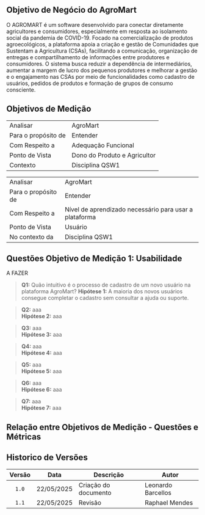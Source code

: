 ## Objetivo de Negócio do AgroMart

O AGROMART é um software desenvolvido para conectar diretamente agricultores e consumidores, especialmente em resposta ao isolamento social da pandemia de COVID-19. Focado na comercialização de produtos agroecológicos, a plataforma apoia a criação e gestão de Comunidades que Sustentam a Agricultura (CSAs), facilitando a comunicação, organização de entregas e compartilhamento de informações entre produtores e consumidores. O sistema busca reduzir a dependência de intermediários, aumentar a margem de lucro dos pequenos produtores e melhorar a gestão e o engajamento nas CSAs por meio de funcionalidades como cadastro de usuários, pedidos de produtos e formação de grupos de consumo consciente.

## Objetivos de Medição

|||
|---|---|
| Analisar | AgroMart |
| Para o propósito de | Entender |
| Com Respeito a | Adequação Funcional |
| Ponto de Vista | Dono do Produto e Agricultor |
| Contexto | Disciplina QSW1 |

|||
|---|---|
| Analisar | AgroMart |
| Para o propósito de | Entender |
| Com Respeito a | Nível de aprendizado necessário para usar a plataforma |
| Ponto de Vista | Usuário |
| No contexto da | Disciplina QSW1 |

## Questões Objetivo de Medição 1: Usabilidade
A FAZER

> **Q1:** Quão intuitivo é o processo de cadastro de um novo usuário na plataforma AgroMart?
**Hipótese 1:** A maioria dos novos usuários consegue completar o cadastro sem consultar a ajuda ou suporte.

> **Q2:** aaa  
**Hipótese 2:** aaa

> **Q3:** aaa  
**Hipótese 3:** aaa

> **Q4:** aaa  
**Hipótese 4:** aaa

> **Q5:** aaa  
**Hipótese 5:** aaa

> **Q6:** aaa  
**Hipótese 6:** aaa

> **Q7:** aaa  
**Hipótese 7:** aaa

## Relação entre Objetivos de Medição - Questões e Métricas

<!--
<div style="width: 640px; height: 480px; margin: 10px; position: relative;"><iframe allowfullscreen frameborder="0" style="width:640px; height:480px" src="https://lucid.app/documents/embedded/528adcf3-936a-4628-815a-332c93e97a77" id="xzNge43~wSc2"></iframe></div>
-->

## Historico de Versões

|Versão|Data|Descrição|Autor|
|:----:|----|---------|-----|
|`1.0`|22/05/2025|Criação do documento|Leonardo Barcellos|
|`1.1`|22/05/2025|Revisão|Raphael Mendes|